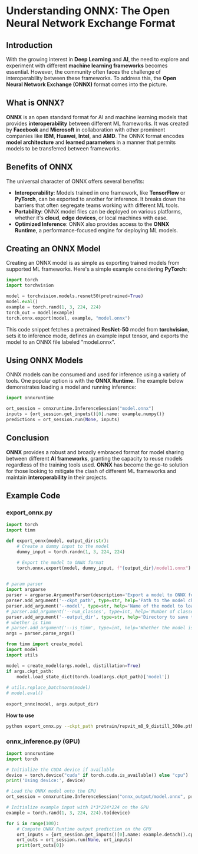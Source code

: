 # Understanding **ONNX**: The Open Neural Network Exchange Format

## Introduction
With the growing interest in **Deep Learning** and **AI**, the need to explore and experiment with different **machine learning frameworks** becomes essential. However, the community often faces the challenge of interoperability between these frameworks. To address this, the **Open Neural Network Exchange (ONNX)** format comes into the picture.

## What is ONNX?
**ONNX** is an open standard format for AI and machine learning models that provides **interoperability** between different ML frameworks. It was created by **Facebook** and **Microsoft** in collaboration with other prominent companies like **IBM**, **Huawei**, **Intel**, and **AMD**. The ONNX format encodes **model architecture** and **learned parameters** in a manner that permits models to be transferred between frameworks.

## Benefits of ONNX
The universal character of ONNX offers several benefits:
- **Interoperability**: Models trained in one framework, like **TensorFlow** or **PyTorch**, can be exported to another for inference. It breaks down the barriers that often segregate teams working with different ML tools.
- **Portability**: ONNX model files can be deployed on various platforms, whether it's **cloud**, **edge devices**, or local machines with ease.
- **Optimized Inference**: ONNX also provides access to the **ONNX Runtime**, a performance-focused engine for deploying ML models.

## Creating an ONNX Model
Creating an ONNX model is as simple as exporting trained models from supported ML frameworks. Here's a simple example considering **PyTorch**:
```python
import torch
import torchvision

model = torchvision.models.resnet50(pretrained=True)
model.eval()
example = torch.rand(1, 3, 224, 224)
torch_out = model(example)
torch.onnx.export(model, example, "model.onnx")
```
This code snippet fetches a pretrained **ResNet-50** model from **torchvision**, sets it to inference mode, defines an example input tensor, and exports the model to an ONNX file labeled "model.onnx".

## Using ONNX Models
ONNX models can be consumed and used for inference using a variety of tools. One popular option is with the **ONNX Runtime**. The example below demonstrates loading a model and running inference:
```python
import onnxruntime

ort_session = onnxruntime.InferenceSession("model.onnx")
inputs = {ort_session.get_inputs()[0].name: example.numpy()}
predictions = ort_session.run(None, inputs)
```

## Conclusion
**ONNX** provides a robust and broadly embraced format for model sharing between different **AI frameworks**, granting the capacity to reuse models regardless of the training tools used. **ONNX** has become the go-to solution for those looking to mitigate the clash of different ML frameworks and maintain **interoperability** in their projects.


## Example Code
### export_onnx.py
```Python
import torch
import timm

def export_onnx(model, output_dir:str):
    # Create a dummy input to the model
    dummy_input = torch.randn(1, 3, 224, 224)

    # Export the model to ONNX format
    torch.onnx.export(model, dummy_input, f"{output_dir}/model1.onnx")
    

# param parser
import argparse
parser = argparse.ArgumentParser(description='Export a model to ONNX format')
parser.add_argument('--ckpt_path', type=str, help='Path to the model checkpoint')
parser.add_argument('--model', type=str, help='Name of the model to load from timm')
# parser.add_argument('--num_classes', type=int, help='Number of classes in the model')
parser.add_argument('--output_dir', type=str, help='Directory to save the ONNX model')
# whether is timm
# parser.add_argument('--is_timm', type=int, help='Whether the model is from timm, 1 is true, 0 is false')
args = parser.parse_args()

from timm import create_model
import model
import utils

model = create_model(args.model, distillation=True)
if args.ckpt_path:
    model.load_state_dict(torch.load(args.ckpt_path)['model'])
    
# utils.replace_batchnorm(model)
# model.eval()
    
export_onnx(model, args.output_dir)
```

**How to use**
```Bash
python export_onnx.py --ckpt_path pretrain/repvit_m0_9_distill_300e.pth --output_dir onnx_output --model repvit_m0_9
```

### onnx_inference.py (GPU)
```Python
import onnxruntime
import torch

# Initialize the CUDA device if available
device = torch.device("cuda" if torch.cuda.is_available() else "cpu")
print('Using device:', device)

# Load the ONNX model onto the GPU
ort_session = onnxruntime.InferenceSession("onnx_output/model.onnx", providers=['CUDAExecutionProvider'])

# Initialize example input with 1*3*224*224 on the GPU
example = torch.rand(1, 3, 224, 224).to(device)

for i in range(100):
    # Compute ONNX Runtime output prediction on the GPU
    ort_inputs = {ort_session.get_inputs()[0].name: example.detach().cpu().numpy()}  # Move the input back to the CPU
    ort_outs = ort_session.run(None, ort_inputs)
    print(ort_outs[0])

```